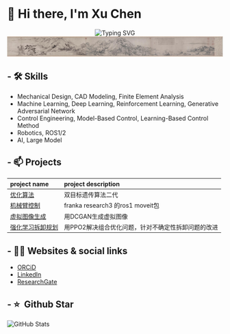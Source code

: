 # 👋 Hi there, I'm Xu Chen
<div align="center">
  <img src="https://readme-typing-svg.herokuapp.com?font=Fira+Code&pause=1000&color=6A5ACD&center=true&vCenter=true&width=435&lines=AI+Engineer;Robot+Engineer;Chinese+Painting+Enthusiast" alt="Typing SVG" />
</div>
<img src="https://github.com/888xc888/888xc888/blob/main/%E5%AF%8C%E6%98%A5%E5%B1%B1%E5%B1%85%E5%9B%BE.jpg" alt="图片描述">


## - 🛠 Skills

* Mechanical Design, CAD Modeling, Finite Element Analysis
* Machine Learning, Deep Learning, Reinforcement Learning, Generative Adversarial Network
* Control Engineering, Model-Based Control, Learning-Based Control Method
* Robotics, ROS1/2
* AI, Large Model

## - 📫 Projects
| project name | project description |
| :--- | :----------- |
|[优化算法](https://github.com/888xc888/NSGA_2)| 双目标遗传算法二代|
|[机械臂控制](https://github.com/888xc888/franka_ros1)|franka research3 的ros1 moveit包|
|[虚拟图像生成](https://github.com/888xc888/DCGAN_pytorch)|用DCGAN生成虚拟图像|
|[强化学习拆卸规划](https://github.com/888xc888/DCGAN_pytorch)|用PPO2解决组合优化问题，针对不确定性拆卸问题的改进|

## - 🤝🏻 Websites & social links
* [ORCiD](https://orcid.org/0009-0007-5024-8281)
* [LinkedIn](https://www.linkedin.com/in/%E6%99%A8-%E8%AE%B8-932376336/)
* [ResearchGate](https://www.researchgate.net/profile/Chen-Xu-165)

## - ⭐️ &nbsp;Github Star

<img width="500px"  alt="GitHub Stats" src="https://github-readme-stats.vercel.app/api?username=888xc888&count_private=true&show_icons=true"/>





<!--
**888xc888/888xc888** is a ✨ _special_ ✨ repository because its `README.md` (this file) appears on your GitHub profile.

Here are some ideas to get you started:

- 🔭 I’m currently working on ...
- 🌱 I’m currently learning ...
- 👯 I’m looking to collaborate on ...
- 🤔 I’m looking for help with ...
- 💬 Ask me about ...
- 📫 How to reach me: ...
- 😄 Pronouns: ...
- ⚡ Fun fact: ...
-->

